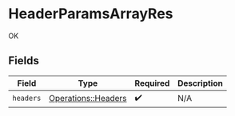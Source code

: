 # HeaderParamsArrayRes

OK


## Fields

| Field                                                     | Type                                                      | Required                                                  | Description                                               |
| --------------------------------------------------------- | --------------------------------------------------------- | --------------------------------------------------------- | --------------------------------------------------------- |
| `headers`                                                 | [Operations::Headers](../../models/operations/headers.md) | :heavy_check_mark:                                        | N/A                                                       |
